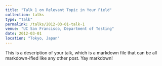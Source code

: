 ```yaml
---
title: "Talk 1 on Relevant Topic in Your Field"
collection: talks
type: "Talk"
permalink: /talks/2012-03-01-talk-1
venue: "UC San Francisco, Department of Testing"
date: 2012-03-01
location: "Tokyo, Japan"
---
```


This is a description of your talk, which is a markdown file that can be all markdown-ified like any other post. Yay markdown!
